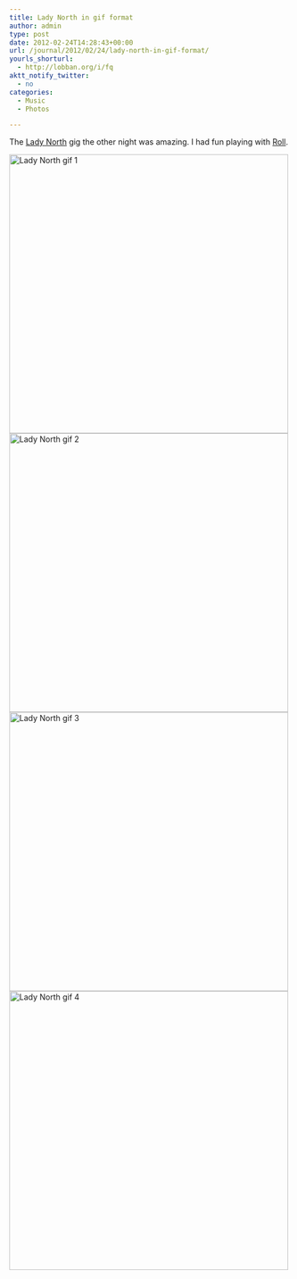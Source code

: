 ```yaml
---
title: Lady North in gif format
author: admin
type: post
date: 2012-02-24T14:28:43+00:00
url: /journal/2012/02/24/lady-north-in-gif-format/
yourls_shorturl:
  - http://lobban.org/i/fq
aktt_notify_twitter:
  - no
categories:
  - Music
  - Photos

---
```

The [Lady North][1] gig the other night was amazing. I had fun playing with [Roll][2].

<img class="alignnone size-full wp-image-1469216529" title="4f45629bca876" src="http://lobban.org/wp-content/uploads/2012/02/4f45629bca876.gif" alt="Lady North gif 1" width="500" height="500" srcset="https://lobban.org/wp-content/uploads/2012/02/4f45629bca876.gif 500w, https://lobban.org/wp-content/uploads/2012/02/4f45629bca876-150x150.gif 150w, https://lobban.org/wp-content/uploads/2012/02/4f45629bca876-300x300.gif 300w" sizes="(max-width: 500px) 100vw, 500px" />

<img class="alignnone size-full wp-image-1469216531" title="4f456566b828f" src="http://lobban.org/wp-content/uploads/2012/02/4f456566b828f.gif" alt="Lady North gif 2" width="500" height="500" srcset="https://lobban.org/wp-content/uploads/2012/02/4f456566b828f.gif 500w, https://lobban.org/wp-content/uploads/2012/02/4f456566b828f-150x150.gif 150w, https://lobban.org/wp-content/uploads/2012/02/4f456566b828f-300x300.gif 300w" sizes="(max-width: 500px) 100vw, 500px" />

<img class="alignnone size-full wp-image-1469216530" title="4f45650725fc6" src="http://lobban.org/wp-content/uploads/2012/02/4f45650725fc6.gif" alt="Lady North gif 3" width="500" height="500" srcset="https://lobban.org/wp-content/uploads/2012/02/4f45650725fc6.gif 500w, https://lobban.org/wp-content/uploads/2012/02/4f45650725fc6-150x150.gif 150w, https://lobban.org/wp-content/uploads/2012/02/4f45650725fc6-300x300.gif 300w" sizes="(max-width: 500px) 100vw, 500px" />

<img class="alignnone size-full wp-image-1469216532" title="4f4567b190eba" src="http://lobban.org/wp-content/uploads/2012/02/4f4567b190eba.gif" alt="Lady North gif 4" width="500" height="500" srcset="https://lobban.org/wp-content/uploads/2012/02/4f4567b190eba.gif 500w, https://lobban.org/wp-content/uploads/2012/02/4f4567b190eba-150x150.gif 150w, https://lobban.org/wp-content/uploads/2012/02/4f4567b190eba-300x300.gif 300w" sizes="(max-width: 500px) 100vw, 500px" />

 [1]: http://gerrylovesrecords.com/artist/lady-north/
 [2]: http://itunes.apple.com/us/app/roll!/id464709330?mt=8